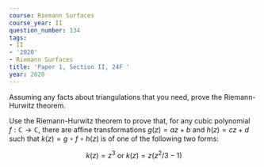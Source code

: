 ```yaml
---
course: Riemann Surfaces
course_year: II
question_number: 134
tags:
- II
- '2020'
- Riemann Surfaces
title: 'Paper 1, Section II, 24F '
year: 2020
---
```




Assuming any facts about triangulations that you need, prove the Riemann-Hurwitz theorem.

Use the Riemann-Hurwitz theorem to prove that, for any cubic polynomial $f: \mathbb{C} \rightarrow \mathbb{C}$, there are affine transformations $g(z)=a z+b$ and $h(z)=c z+d$ such that $k(z)=g \circ f \circ h(z)$ is of one of the following two forms:

$$k(z)=z^{3} \text { or } k(z)=z\left(z^{2} / 3-1\right)$$